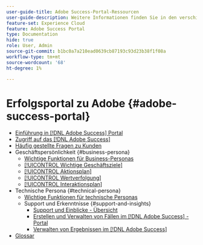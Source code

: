 ```yaml
---
user-guide-title: Adobe Success-Portal-Ressourcen
user-guide-description: Weitere Informationen finden Sie in den verschiedenen Adobe Success-Portal-Ressourcen.
feature-set: Experience Cloud
feature: Adobe Success Portal
type: Documentation
hide: true
role: User, Admin
source-git-commit: b1bc0a7a210ead0639cb87193c93d23b38f1f08a
workflow-type: tm+mt
source-wordcount: '68'
ht-degree: 1%

---
```



# Erfolgsportal zu Adobe {#adobe-success-portal}

- [Einführung in  [!DNL Adobe Success]  Portal](/help/adobe-success-portal/adobe-success-portal-introduction.md)
- [Zugriff auf das  [!DNL Adobe Success] ](/help/adobe-success-portal/access-to-the-adobe-success-portal.md)
- [Häufig gestellte Fragen zu Kunden](/help/adobe-success-portal/adobe-success-portal-customer-faq.md)
- Geschäftspersönlichkeit {#business-persona}
   - [Wichtige Funktionen für Business-Personas](/help/adobe-success-portal/business-persona/key-functionalities-for-business-persona.md)
   - [[!UICONTROL Wichtige Geschäftsziele]](/help/adobe-success-portal/business-persona/key-business-objectives.md)
   - [[!UICONTROL Aktionsplan]](/help/adobe-success-portal/business-persona/action-plan.md)
   - [[!UICONTROL Wertverfolgung]](/help/adobe-success-portal/business-persona/value-tracker.md)
   - [[!UICONTROL Interaktionsplan]](/help/adobe-success-portal/business-persona/engagement-plan.md)
- Technische Persona {#technical-persona}
   - [Wichtige Funktionen für technische Personas](/help/adobe-success-portal/technical-persona/key-functionalities-for-technical-persona.md)
   - Support und Erkenntnisse {#support-and-insights}
      - [Support und Einblicke - Übersicht](/help/adobe-success-portal/technical-persona/support-and-insights/support-and-insights-overview.md)
      - [Erstellen und Verwalten von Fällen im  [!DNL Adobe Success] -Portal](/help/adobe-success-portal/technical-persona/support-and-insights/create-and-manage-cases-in-the-adobe-success-portal.md)
      - [Verwalten von Ergebnissen im  [!DNL Adobe Success] ](/help/adobe-success-portal/technical-persona/support-and-insights/manage-findings-adobe-success-portal.md)
- [Glossar](/help/adobe-success-portal/glossary.md)
